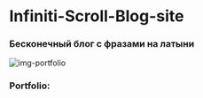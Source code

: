# Infiniti-Scroll-Blog-site

### Бесконечный блог с фразами на латыни

![img-portfolio](https://user-images.githubusercontent.com/56477695/147405436-7965cb75-380e-4ee8-a1cb-04d124b815f7.jpg)

### Portfolio: 
